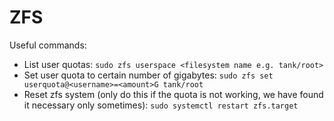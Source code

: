# ZFS
Useful commands:
- List user quotas: `sudo zfs userspace <filesystem name e.g. tank/root>`
- Set user quota to certain number of gigabytes: `sudo zfs set userquota@<username>=<amount>G tank/root`
- Reset zfs system (only do this if the quota is not working, we have found it necessary only sometimes): `sudo systemctl restart zfs.target`

